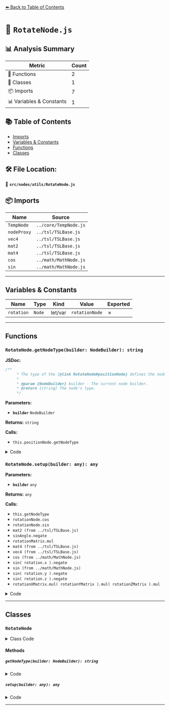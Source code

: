 [⬅️ Back to Table of Contents](../../../index.md)

# 📄 `RotateNode.js`

## 📊 Analysis Summary

| Metric | Count |
|--------|-------|
| 🔧 Functions | 2 |
| 🧱 Classes | 1 |
| 📦 Imports | 7 |
| 📊 Variables & Constants | 1 |

## 📚 Table of Contents

- [Imports](#imports)
- [Variables & Constants](#variables-constants)
- [Functions](#functions)
- [Classes](#classes)

## 🛠️ File Location:
📂 **`src/nodes/utils/RotateNode.js`**

## 📦 Imports

| Name | Source |
|------|--------|
| `TempNode` | `../core/TempNode.js` |
| `nodeProxy` | `../tsl/TSLBase.js` |
| `vec4` | `../tsl/TSLBase.js` |
| `mat2` | `../tsl/TSLBase.js` |
| `mat4` | `../tsl/TSLBase.js` |
| `cos` | `../math/MathNode.js` |
| `sin` | `../math/MathNode.js` |


---

## Variables & Constants

| Name | Type | Kind | Value | Exported |
|------|------|------|-------|----------|
| `rotation` | `Node` | let/var | `rotationNode` | ✗ |


---

## Functions

### `RotateNode.getNodeType(builder: NodeBuilder): string`

**JSDoc:**
```typescript
/**
	 * The type of the {@link RotateNode#positionNode} defines the node's type.
	 *
	 * @param {NodeBuilder} builder - The current node builder.
	 * @return {string} The node's type.
	 */
```

**Parameters:**

- **`builder`** `NodeBuilder`

**Returns:** `string`

**Calls:**

- `this.positionNode.getNodeType`

<details><summary>Code</summary>

```typescript
getNodeType( builder ) {

		return this.positionNode.getNodeType( builder );

	}
```
</details>

### `RotateNode.setup(builder: any): any`

**Parameters:**

- **`builder`** `any`

**Returns:** `any`

**Calls:**

- `this.getNodeType`
- `rotationNode.cos`
- `rotationNode.sin`
- `mat2 (from ../tsl/TSLBase.js)`
- `sinAngle.negate`
- `rotationMatrix.mul`
- `mat4 (from ../tsl/TSLBase.js)`
- `vec4 (from ../tsl/TSLBase.js)`
- `cos (from ../math/MathNode.js)`
- `sin( rotation.x ).negate`
- `sin (from ../math/MathNode.js)`
- `sin( rotation.y ).negate`
- `sin( rotation.z ).negate`
- `rotationXMatrix.mul( rotationYMatrix ).mul( rotationZMatrix ).mul`

<details><summary>Code</summary>

```typescript
setup( builder ) {

		const { rotationNode, positionNode } = this;

		const nodeType = this.getNodeType( builder );

		if ( nodeType === 'vec2' ) {

			const cosAngle = rotationNode.cos();
			const sinAngle = rotationNode.sin();

			const rotationMatrix = mat2(
				cosAngle, sinAngle,
				sinAngle.negate(), cosAngle
			);

			return rotationMatrix.mul( positionNode );

		} else {

			const rotation = rotationNode;
			const rotationXMatrix = mat4( vec4( 1.0, 0.0, 0.0, 0.0 ), vec4( 0.0, cos( rotation.x ), sin( rotation.x ).negate(), 0.0 ), vec4( 0.0, sin( rotation.x ), cos( rotation.x ), 0.0 ), vec4( 0.0, 0.0, 0.0, 1.0 ) );
			const rotationYMatrix = mat4( vec4( cos( rotation.y ), 0.0, sin( rotation.y ), 0.0 ), vec4( 0.0, 1.0, 0.0, 0.0 ), vec4( sin( rotation.y ).negate(), 0.0, cos( rotation.y ), 0.0 ), vec4( 0.0, 0.0, 0.0, 1.0 ) );
			const rotationZMatrix = mat4( vec4( cos( rotation.z ), sin( rotation.z ).negate(), 0.0, 0.0 ), vec4( sin( rotation.z ), cos( rotation.z ), 0.0, 0.0 ), vec4( 0.0, 0.0, 1.0, 0.0 ), vec4( 0.0, 0.0, 0.0, 1.0 ) );

			return rotationXMatrix.mul( rotationYMatrix ).mul( rotationZMatrix ).mul( vec4( positionNode, 1.0 ) ).xyz;

		}

	}
```
</details>


---

## Classes

### `RotateNode`

<details><summary>Class Code</summary>

```ts
class RotateNode extends TempNode {

	static get type() {

		return 'RotateNode';

	}

	/**
	 * Constructs a new rotate node.
	 *
	 * @param {Node} positionNode - The position node.
	 * @param {Node} rotationNode - Represents the rotation that is applied to the position node. Depending
	 * on whether the position data are 2D or 3D, the rotation is expressed a single float value or an Euler value.
	 */
	constructor( positionNode, rotationNode ) {

		super();

		/**
		 * The position node.
		 *
		 * @type {Node}
		 */
		this.positionNode = positionNode;

		/**
		 *  Represents the rotation that is applied to the position node.
		 *  Depending on whether the position data are 2D or 3D, the rotation is expressed a single float value or an Euler value.
		 *
		 * @type {Node}
		 */
		this.rotationNode = rotationNode;

	}

	/**
	 * The type of the {@link RotateNode#positionNode} defines the node's type.
	 *
	 * @param {NodeBuilder} builder - The current node builder.
	 * @return {string} The node's type.
	 */
	getNodeType( builder ) {

		return this.positionNode.getNodeType( builder );

	}

	setup( builder ) {

		const { rotationNode, positionNode } = this;

		const nodeType = this.getNodeType( builder );

		if ( nodeType === 'vec2' ) {

			const cosAngle = rotationNode.cos();
			const sinAngle = rotationNode.sin();

			const rotationMatrix = mat2(
				cosAngle, sinAngle,
				sinAngle.negate(), cosAngle
			);

			return rotationMatrix.mul( positionNode );

		} else {

			const rotation = rotationNode;
			const rotationXMatrix = mat4( vec4( 1.0, 0.0, 0.0, 0.0 ), vec4( 0.0, cos( rotation.x ), sin( rotation.x ).negate(), 0.0 ), vec4( 0.0, sin( rotation.x ), cos( rotation.x ), 0.0 ), vec4( 0.0, 0.0, 0.0, 1.0 ) );
			const rotationYMatrix = mat4( vec4( cos( rotation.y ), 0.0, sin( rotation.y ), 0.0 ), vec4( 0.0, 1.0, 0.0, 0.0 ), vec4( sin( rotation.y ).negate(), 0.0, cos( rotation.y ), 0.0 ), vec4( 0.0, 0.0, 0.0, 1.0 ) );
			const rotationZMatrix = mat4( vec4( cos( rotation.z ), sin( rotation.z ).negate(), 0.0, 0.0 ), vec4( sin( rotation.z ), cos( rotation.z ), 0.0, 0.0 ), vec4( 0.0, 0.0, 1.0, 0.0 ), vec4( 0.0, 0.0, 0.0, 1.0 ) );

			return rotationXMatrix.mul( rotationYMatrix ).mul( rotationZMatrix ).mul( vec4( positionNode, 1.0 ) ).xyz;

		}

	}

}
```
</details>

#### Methods

##### `getNodeType(builder: NodeBuilder): string`

<details><summary>Code</summary>

```ts
getNodeType( builder ) {

		return this.positionNode.getNodeType( builder );

	}
```
</details>

##### `setup(builder: any): any`

<details><summary>Code</summary>

```ts
setup( builder ) {

		const { rotationNode, positionNode } = this;

		const nodeType = this.getNodeType( builder );

		if ( nodeType === 'vec2' ) {

			const cosAngle = rotationNode.cos();
			const sinAngle = rotationNode.sin();

			const rotationMatrix = mat2(
				cosAngle, sinAngle,
				sinAngle.negate(), cosAngle
			);

			return rotationMatrix.mul( positionNode );

		} else {

			const rotation = rotationNode;
			const rotationXMatrix = mat4( vec4( 1.0, 0.0, 0.0, 0.0 ), vec4( 0.0, cos( rotation.x ), sin( rotation.x ).negate(), 0.0 ), vec4( 0.0, sin( rotation.x ), cos( rotation.x ), 0.0 ), vec4( 0.0, 0.0, 0.0, 1.0 ) );
			const rotationYMatrix = mat4( vec4( cos( rotation.y ), 0.0, sin( rotation.y ), 0.0 ), vec4( 0.0, 1.0, 0.0, 0.0 ), vec4( sin( rotation.y ).negate(), 0.0, cos( rotation.y ), 0.0 ), vec4( 0.0, 0.0, 0.0, 1.0 ) );
			const rotationZMatrix = mat4( vec4( cos( rotation.z ), sin( rotation.z ).negate(), 0.0, 0.0 ), vec4( sin( rotation.z ), cos( rotation.z ), 0.0, 0.0 ), vec4( 0.0, 0.0, 1.0, 0.0 ), vec4( 0.0, 0.0, 0.0, 1.0 ) );

			return rotationXMatrix.mul( rotationYMatrix ).mul( rotationZMatrix ).mul( vec4( positionNode, 1.0 ) ).xyz;

		}

	}
```
</details>


---
